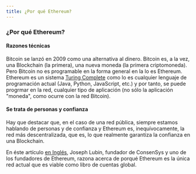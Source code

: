 ```yaml
---
title: ¿Por qué Ethereum?
---
```


### ¿Por qué Ethereum?

#### Razones técnicas

Bitcoin se lanzó en 2009 como una alternativa al dinero. Bitcoin es, a la vez, una Blockchain (la primera), una nueva moneda (la primera criptomoneda). Pero Bitcoin no es programable en la forma general en la lo es Ethereum. Ethereum es un sistema [Turing Complete](https://en.wikipedia.org/wiki/Turing_completeness) como lo es cualquier lenguaje de programación actual (Java, Python, JavaScript, etc.) y por tanto, se puede progrmar en la red, cualquier tipo de aplicación (no sólo la aplicación "moneda", como ocurre con la red Bitcoin).

#### Se trata de personas y confianza

Hay que destacar que, en el caso de una red pública, siempre estamos hablando de personas y de confianza y Ethereum es, inequívocamente, la red más descentralizada, que es, lo que realmente garantiza la confianza en una Blockchain.

En éste artículo [en Inglés](https://www.trustnodes.com/2019/04/05/joseph-lubin-tears-apart-dfinity-polkadot-cosmos-fabric-eos-corda-says-only-ethereum-viable-as-a-global-settlement-layer), Joseph Lubin, fundador de ConsenSys y uno de los fundadores de Ethereum, razona acerca de porqué Ethereum es la única red actual que es viable como libro de cuentas global.

